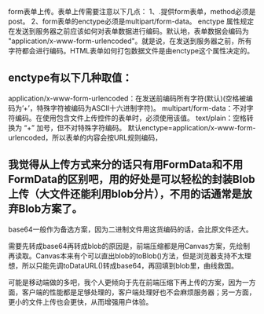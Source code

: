 form表单上传。表单上传需要注意以下几点：
1、.提供form表单，method必须是post。
2、form表单的enctype必须是multipart/form-data。
enctype 属性规定在发送到服务器之前应该如何对表单数据进行编码。默认地，表单数据会编码为 "application/x-www-form-urlencoded"。就是说，在发送到服务器之前，所有字符都会进行编码。HTML表单如何打包数据文件是由enctype这个属性决定的。

## enctype有以下几种取值：
application/x-www-form-urlencoded：在发送前编码所有字符(默认)(空格被编码为’+’，特殊字符被编码为ASCII十六进制字符)。
multipart/form-data：不对字符编码。在使用包含文件上传控件的表单时，必须使用该值。
text/plain：空格转换为 “+” 加号，但不对特殊字符编码。
默认enctype=application/x-www-form-urlencoded，所以表单的内容会按URL规则编码，



## 我觉得从上传方式来分的话只有用FormData和不用FormData的区别吧，用的好处是可以轻松的封装Blob上传（大文件还能利用blob分片），不用的话通常是放弃Blob方案了。

base64一般作为备选方案，因为二进制文件用这货编码的话，会比原文件还大。

需要先转成base64再转成blob的原因是，前端压缩都是用Canvas方案，先绘制再读取。Canvas本来有个可以直出blob的toBlob()方法，但是浏览器支持不太理想，所以只能先调toDataURL()转成base64，再回填到blob里，曲线救国。

可能是移动端做的多吧，我个人更倾向于先在前端压缩下再上传的方案，因为一方面，客户端的性能都是足够处理的，客户端处理好也不会麻烦服务器；另一方面，更小的文件上传也会更快，从而增强用户体验。